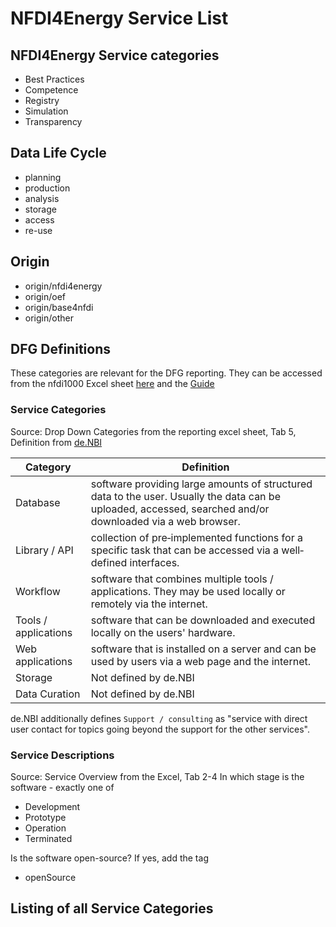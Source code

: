 # NFDI4Energy Service List

## NFDI4Energy Service categories

* Best Practices
* Competence
* Registry
* Simulation
* Transparency

## Data Life Cycle

* planning
* production
* analysis
* storage
* access
* re-use

## Origin
* origin/nfdi4energy
* origin/oef
* origin/base4nfdi
* origin/other

## DFG Definitions
These categories are relevant for the DFG reporting. They can be accessed from the nfdi1000 Excel sheet [here](https://www.dfg.de/de/foerderung/foerderinitiativen/nfdi/formulare-merkblaetter) and the [Guide](https://www.dfg.de/en/research-funding/funding-initiative/nfdi/guide-to-filling-out-the-supplementary-data-sheet-for-consortia-of-the-national-research-data-infrastructure-nfdi-)
### Service Categories 
Source: Drop Down Categories from the reporting excel sheet, Tab 5, Definition from [de.NBI](https://zenodo.org/records/6597826)

| Category             | Definition                                                                                                                                                 |
|----------------------|------------------------------------------------------------------------------------------------------------------------------------------------------------|
| Database             | software providing large amounts of structured data to the user. Usually the data can be uploaded, accessed, searched and/or downloaded via a web browser. |
| Library / API        | collection of pre‐implemented functions for a specific task that can be accessed via a well‐ defined interfaces.                                           |
| Workflow             | software that combines multiple tools / applications. They may be used locally or remotely via the internet.                                               |
| Tools / applications | software that can be downloaded and executed locally on the users' hardware.                                                                               |
| Web applications     | software that is installed on a server and can be used by users via a web page and the internet.                                                           |
| Storage              | Not defined by de.NBI                                                                                                                                      |
| Data Curation        | Not defined by de.NBI                                                                                                                                      |

de.NBI additionally defines `Support / consulting` as "service with direct user contact for topics going beyond the support for the other services".

### Service Descriptions
Source: Service Overview from the Excel, Tab 2-4
In which stage is the software - exactly one of

* Development
* Prototype
* Operation
* Terminated

Is the software open-source? If yes, add the tag

* openSource


## Listing of all Service Categories

<!-- material/tags -->